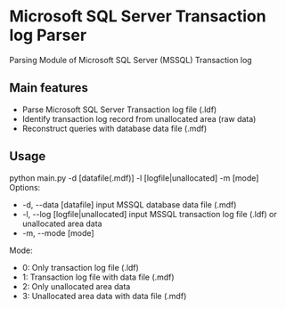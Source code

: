 # Microsoft SQL Server Transaction log Parser
Parsing Module of Microsoft SQL Server (MSSQL) Transaction log 

## Main features
- Parse Microsoft SQL Server Transaction log file (.ldf)
- Identify transaction log record from unallocated area (raw data)
- Reconstruct queries with database data file (.mdf)

## Usage
python main.py -d [datafile(.mdf)] -l [logfile|unallocated] -m [mode]
Options:
-   -d, --data [datafile] input MSSQL database data file (.mdf)
-   -l, --log [logfile|unallocated] input MSSQL transaction log file (.ldf) or unallocated area data
-   -m, --mode [mode]

Mode:
-   0: Only transaction log file (.ldf)
-   1: Transaction log file with data file (.mdf)
-   2: Only unallocated area data
-   3: Unallocated area data with data file (.mdf)
